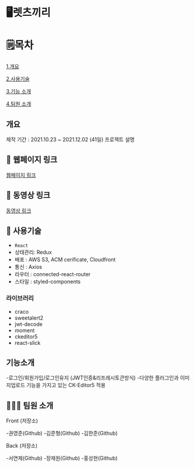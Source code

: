 # 🖥렛츠끼리


# 🗒목차

[1.개요](#개요)

[2.사용기술](#사용기술)

[3.기능 소개](#기능-소개)

[4.팀원 소개](#팀원-소개)




## 개요
제작 기간 : 2021.10.23 ~ 2021.12.02 (41일)
프로젝트 설명

## 🔗 웹페이지 링크
[웹페이지 링크](https://letskkirri.com/)

## 🔗 동영상 링크
[동영상 링크](https://youtu.be/YNJTVbOcyKs)




## 🔨 사용기술
* `React`
* 상태관리: Redux
* 배포 : AWS S3, ACM cerificate, Cloudfront
* 통신 : Axios
* 라우터 : connected-react-router
* 스타일 : styled-components




### 라이브러리
- craco
- sweetalert2
- jwt-decode
- moment
- ckeditor5
- react-slick



## 기능소개

-로그인/회원가입/로그인유지 (JWT인증&리프레시토큰방식)
-다양한 플러그인과 이미지업로드 기능을 가지고 있는 CK-Editor5 적용




## 👨‍👨‍👦 팀원 소개

Front (저장소)

-권영준(Github)
-김준형(Github)
-김한준(Github)

Back (저장소)

-서연제(Github)
-장재원(Github)
-홍성현(Github)



